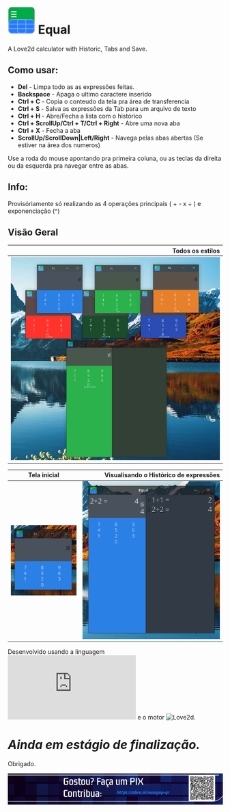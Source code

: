 # <img src="https://raw.githubusercontent.com/andryeltj/equal/main/res/equal512.png" width="64" height="64" /> Equal
A Love2d calculator with Historic, Tabs and Save.

## Como usar:
 - **Del**			-	Limpa todo as as expressões feitas.
 - **Backspace**		-	Apaga o ultimo caractere inserido
 - **Ctrl + C**		-	Copia o conteudo da tela pra área de transferencia
 - **Ctrl + S**		-	Salva as expressões da Tab para um arquivo de texto
 - **Ctrl + H**		-	Abre/Fecha a lista com o histórico
 - **Ctrl + ScrollUp/Ctrl + T/Ctrl + Right**	-	Abre uma nova aba
 - **Ctrl + X**					-	Fecha a aba
 - **ScrollUp/ScrollDown|Left/Right**		-	Navega pelas abas abertas (Se estiver na área dos numeros)

Use a roda do mouse apontando pra primeira coluna, ou as teclas da direita ou da esquerda pra navegar entre as abas.

## Info:
Provisóriamente só realizando as 4 operações principais ( + - x ÷ ) e exponenciação (^)

## Visão Geral
| Todos os estilos |
| -------------:|
| ![300x256](https://raw.githubusercontent.com/andryeltj/equal/main/shots/alltabs.png) |

| Tela inicial | Visualisando o Histórico de expressões |
| ------------- | -------------:|
| ![300x256](https://raw.githubusercontent.com/andryeltj/equal/main/shots/equal.png) | ![300x256](https://raw.githubusercontent.com/andryeltj/equal/main/shots/equalHistory.png) |



Desenvolvido usando a linguagem ![Lua](https://www.lua.org/docs.html) e o motor ![Love2d](https://love2d.org/).

# ***Ainda em estágio de finalização.***

Obrigado.



 [![Gostou? Contribua](https://raw.githubusercontent.com/andryeltj/NumPop/main/res/PIX-NumPop.png)](https://abre.ai/numpop-qr)
